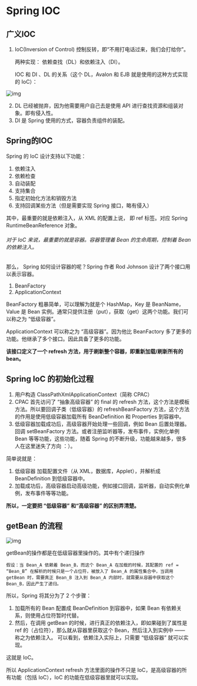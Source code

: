 # Spring IOC

## 广义IOC

1. IoC(Inversion of Control) 控制反转，即“不用打电话过来，我们会打给你”。

   两种实现： 依赖查找（DL）和依赖注入（DI）。

   IOC 和 DI 、DL 的关系（这个 DL，Avalon 和 EJB 就是使用的这种方式实现的 IoC）：

![img](https://mmbiz.qpic.cn/mmbiz_png/eQPyBffYbudJ3ibFhbAgAqrE0GSLrBlBiandBUJKFOjUYvuETtDiaSoJQtTC6rkNopMqG8vXIBibbqmjNmk0hlLs7A/640?wx_fmt=png&tp=webp&wxfrom=5&wx_lazy=1&wx_co=1)

2. DL 已经被抛弃，因为他需要用户自己去是使用 API 进行查找资源和组装对象。即有侵入性。
3. DI 是 Spring 使用的方式，容器负责组件的装配。

## Spring的IOC

Spring 的 IoC 设计支持以下功能：

1. 依赖注入
2. 依赖检查
3. 自动装配
4. 支持集合
5. 指定初始化方法和销毁方法
6. 支持回调某些方法（但是需要实现 Spring 接口，略有侵入）

其中，最重要的就是依赖注入，从 XML 的配置上说， 即 ref 标签。对应 Spring RuntimeBeanReference 对象。

###### 对于 IoC 来说，最重要的就是容器。容器管理着 Bean 的生命周期，控制着 Bean 的依赖注入。



那么， Spring 如何设计容器的呢？Spring 作者 Rod Johnson 设计了两个接口用以表示容器。

1. BeanFactory
2. ApplicationContext

BeanFactory 粗暴简单，可以理解为就是个 HashMap，Key 是 BeanName，Value 是 Bean 实例。通常只提供注册（put），获取（get）这两个功能。我们可以称之为 “低级容器”。

ApplicationContext 可以称之为 “高级容器”。因为他比 BeanFactory 多了更多的功能。他继承了多个接口。因此具备了更多的功能。

**该接口定义了一个 refresh 方法，用于刷新整个容器，即重新加载/刷新所有的 bean。**



## Spring IoC 的初始化过程

1. 用户构造 ClassPathXmlApplicationContext（简称 CPAC）
2. CPAC 首先访问了 “抽象高级容器” 的 final 的 refresh 方法，这个方法是模板方法。所以要回调子类（低级容器）的 refreshBeanFactory 方法，这个方法的作用是使用低级容器加载所有 BeanDefinition 和 Properties 到容器中。
3. 低级容器加载成功后，高级容器开始处理一些回调，例如 Bean 后置处理器。回调 setBeanFactory 方法。或者注册监听器等，发布事件，实例化单例 Bean 等等功能，这些功能，随着 Spring 的不断升级，功能越来越多，很多人在这里迷失了方向 ：）。

简单说就是：

1. 低级容器 加载配置文件（从 XML，数据库，Applet），并解析成 BeanDefinition 到低级容器中。
2. 加载成功后，高级容器启动高级功能，例如接口回调，监听器，自动实例化单例，发布事件等等功能。

**所以，一定要把 “低级容器” 和“高级容器” 的区别弄清楚。**





## getBean 的流程



![img](https://mmbiz.qpic.cn/mmbiz_png/eQPyBffYbudJ3ibFhbAgAqrE0GSLrBlBiac4HQF1hO8mSMiaZ9o9Uq1Kq5m8I4QQ2jhye54IWqPR5CzjzibUibia0BvA/640?wx_fmt=png&tp=webp&wxfrom=5&wx_lazy=1&wx_co=1)



getBean的操作都是在低级容器里操作的。其中有个递归操作

```
假设：当 Bean_A 依赖着 Bean_B，而这个 Bean_A 在加载的时候，其配置的 ref = “Bean_B” 在解析的时候只是一个占位符，被放入了 Bean_A 的属性集合中，当调用 getBean 时，需要真正 Bean_B 注入到 Bean_A 内部时，就需要从容器中获取这个 Bean_B，因此产生了递归。
```

所以，Spring 将其分为了 2 个步骤：

1. 加载所有的 Bean 配置成 BeanDefinition 到容器中，如果 Bean 有依赖关系，则使用占位符暂时代替。
2. 然后，在调用 getBean 的时候，进行真正的依赖注入，即如果碰到了属性是 ref 的（占位符），那么就从容器里获取这个 Bean，然后注入到实例中 —— 称之为依赖注入。
   可以看到，依赖注入实际上，只需要 “低级容器” 就可以实现。

这就是 IoC。

所以 ApplicationContext refresh 方法里面的操作不只是 IoC，是高级容器的所有功能（包括 IoC），IoC 的功能在低级容器里就可以实现。